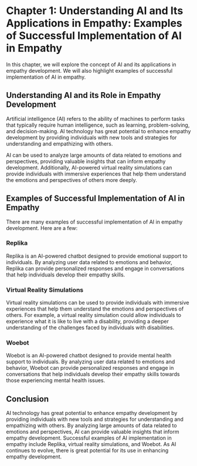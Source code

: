 Chapter 1: Understanding AI and Its Applications in Empathy: Examples of Successful Implementation of AI in Empathy
===================================================================================================================

In this chapter, we will explore the concept of AI and its applications in empathy development. We will also highlight examples of successful implementation of AI in empathy.

Understanding AI and its Role in Empathy Development
----------------------------------------------------

Artificial intelligence (AI) refers to the ability of machines to perform tasks that typically require human intelligence, such as learning, problem-solving, and decision-making. AI technology has great potential to enhance empathy development by providing individuals with new tools and strategies for understanding and empathizing with others.

AI can be used to analyze large amounts of data related to emotions and perspectives, providing valuable insights that can inform empathy development. Additionally, AI-powered virtual reality simulations can provide individuals with immersive experiences that help them understand the emotions and perspectives of others more deeply.

Examples of Successful Implementation of AI in Empathy
------------------------------------------------------

There are many examples of successful implementation of AI in empathy development. Here are a few:

### Replika

Replika is an AI-powered chatbot designed to provide emotional support to individuals. By analyzing user data related to emotions and behavior, Replika can provide personalized responses and engage in conversations that help individuals develop their empathy skills.

### Virtual Reality Simulations

Virtual reality simulations can be used to provide individuals with immersive experiences that help them understand the emotions and perspectives of others. For example, a virtual reality simulation could allow individuals to experience what it is like to live with a disability, providing a deeper understanding of the challenges faced by individuals with disabilities.

### Woebot

Woebot is an AI-powered chatbot designed to provide mental health support to individuals. By analyzing user data related to emotions and behavior, Woebot can provide personalized responses and engage in conversations that help individuals develop their empathy skills towards those experiencing mental health issues.

Conclusion
----------

AI technology has great potential to enhance empathy development by providing individuals with new tools and strategies for understanding and empathizing with others. By analyzing large amounts of data related to emotions and perspectives, AI can provide valuable insights that inform empathy development. Successful examples of AI implementation in empathy include Replika, virtual reality simulations, and Woebot. As AI continues to evolve, there is great potential for its use in enhancing empathy development.
